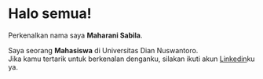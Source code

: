 # Halo semua! 

Perkenalkan nama saya **Maharani Sabila**.<br>

Saya seorang **Mahasiswa** di Universitas Dian Nuswantoro.<br>
Jika kamu tertarik untuk berkenalan denganku, silakan ikuti akun [Linkedin](www.linkedin.com/in/maharani-sabila)ku ya.
